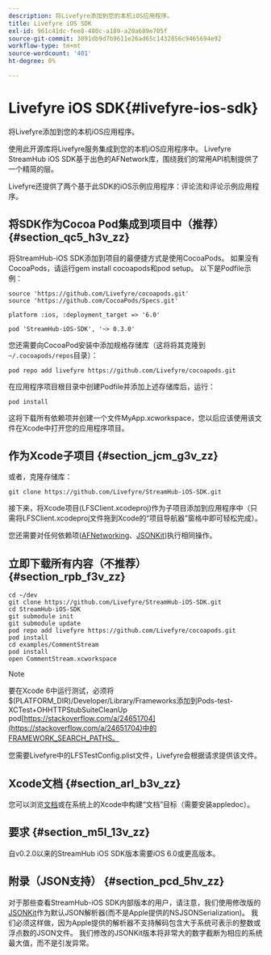 ```yaml
---
description: 将Livefyre添加到您的本机iOS应用程序。
title: Livefyre iOS SDK
exl-id: 961c41dc-fee8-480c-a189-a20a689e705f
source-git-commit: 3091db9d7b9611e26ad65c1432856c9465694e92
workflow-type: tm+mt
source-wordcount: '401'
ht-degree: 0%

---
```


# Livefyre iOS SDK{#livefyre-ios-sdk}

将Livefyre添加到您的本机iOS应用程序。

使用此开源库将Livefyre服务集成到您的本机iOS应用程序中。 Livefyre StreamHub iOS SDK基于出色的AFNetwork库，围绕我们的常用API机制提供了一个精简的层。

Livefyre还提供了两个基于此SDK的iOS示例应用程序：评论流和评论示例应用程序。

## 将SDK作为Cocoa Pod集成到项目中（推荐） {#section_qc5_h3v_zz}

将StreamHub-iOS SDK添加到项目的最便捷方式是使用CocoaPods。 如果没有CocoaPods，请运行gem install cocoapods和pod setup。 以下是Podfile示例：

```
source 'https://github.com/Livefyre/cocoapods.git' 
source 'https://github.com/CocoaPods/Specs.git' 
  
platform :ios, :deployment_target => '6.0' 
  
pod 'StreamHub-iOS-SDK', '~> 0.3.0'
```

您还需要向CocoaPod安装中添加规格存储库（这将将其克隆到`~/.cocoapods/repos`目录）：

```
pod repo add livefyre https://github.com/Livefyre/cocoapods.git
```

在应用程序项目根目录中创建Podfile并添加上述存储库后，运行：

```
pod install
```

这将下载所有依赖项并创建一个文件MyApp.xcworkspace，您以后应该使用该文件在Xcode中打开您的应用程序项目。

## 作为Xcode子项目 {#section_jcm_g3v_zz}

或者，克隆存储库：

```
git clone https://github.com/Livefyre/StreamHub-iOS-SDK.git 
```

接下来，将Xcode项目(LFSClient.xcodeproj)作为子项目添加到应用程序中（只需将LFSClient.xcodeproj文件拖到Xcode的“项目导航器”窗格中即可轻松完成）。

您还需要对任何依赖项([AFNetworking](https://github.com/AFNetworking/AFNetworking)、[JSONKit](https://github.com/escherba/JSONKit))执行相同操作。

## 立即下载所有内容（不推荐） {#section_rpb_f3v_zz}

```
cd ~/dev 
git clone https://github.com/Livefyre/StreamHub-iOS-SDK.git 
cd StreamHub-iOS-SDK 
git submodule init 
git submodule update 
pod repo add livefyre https://github.com/Livefyre/cocoapods.git 
pod install 
cd examples/CommentStream 
pod install 
open CommentStream.xcworkspace
```

>[!NOTE]
>
>要在Xcode 6中运行测试，必须将$(PLATFORM_DIR)/Developer/Library/Frameworks添加到Pods-test-XCTest+OHHTTPStubSuiteCleanUp pod[https://stackoverflow.com/a/24651704](https://stackoverflow.com/a/24651704)中的FRAMEWORK_SEARCH_PATHS。

您需要Livefyre中的LFSTestConfig.plist文件，Livefyre会根据请求提供该文件。

## Xcode文档 {#section_arl_b3v_zz}

您可以浏览[文档](https://github.com/Livefyre/StreamHub-iOS-SDK)或在系统上的Xcode中构建“文档”目标（需要安装appledoc）。

## 要求 {#section_m5l_13v_zz}

自v0.2.0以来的StreamHub iOS SDK版本需要iOS 6.0或更高版本。

## 附录（JSON支持） {#section_pcd_5hv_zz}

对于那些查看StreamHub-iOS SDK内部版本的用户，请注意，我们使用修改版的[JSONKit](https://github.com/escherba/JSONKit)作为默认JSON解析器(而不是Apple提供的NSJSONSerialization)。 我们必须这样做，因为Apple提供的解析器不支持解码包含大于系统可表示的整数或浮点数的JSON文件。 我们修改的JSONKit版本将非常大的数字截断为相应的系统最大值，而不是引发异常。
